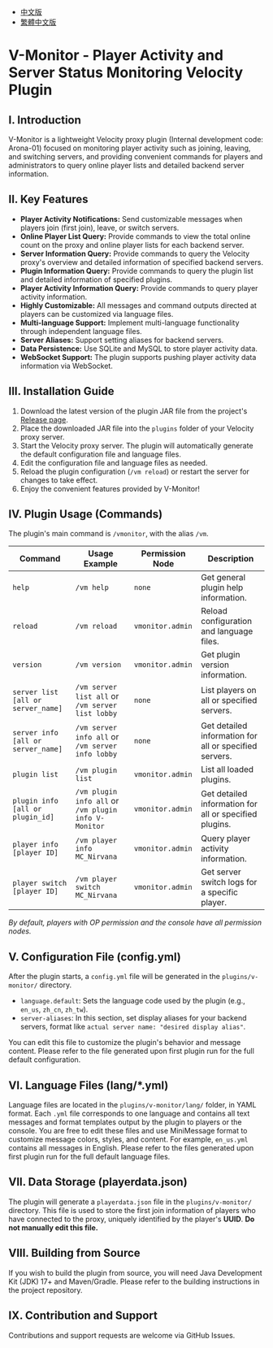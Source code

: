 - [中文版](./README.md)
- [繁體中文版](./README_TW.md)

# V-Monitor - Player Activity and Server Status Monitoring Velocity Plugin

## I. Introduction
V-Monitor is a lightweight Velocity proxy plugin (Internal development code: Arona-01) focused on monitoring player activity such as joining, leaving, and switching servers, and providing convenient commands for players and administrators to query online player lists and detailed backend server information.

## II. Key Features
- **Player Activity Notifications:** Send customizable messages when players join (first join), leave, or switch servers.
- **Online Player List Query:** Provide commands to view the total online count on the proxy and online player lists for each backend server.
- **Server Information Query:** Provide commands to query the Velocity proxy's overview and detailed information of specified backend servers.
- **Plugin Information Query:** Provide commands to query the plugin list and detailed information of specified plugins.
- **Player Activity Information Query:** Provide commands to query player activity information.
- **Highly Customizable:** All messages and command outputs directed at players can be customized via language files.
- **Multi-language Support:** Implement multi-language functionality through independent language files.
- **Server Aliases:** Support setting aliases for backend servers.
- **Data Persistence:** Use SQLite and MySQL to store player activity data.
- **WebSocket Support:** The plugin supports pushing player activity data information via WebSocket.

## III. Installation Guide
1.  Download the latest version of the plugin JAR file from the project's [Release page](https://github.com/MC-Nirvana/V-Monitor/releases/latest).
2.  Place the downloaded JAR file into the `plugins` folder of your Velocity proxy server.
3.  Start the Velocity proxy server. The plugin will automatically generate the default configuration file and language files.
4.  Edit the configuration file and language files as needed.
5.  Reload the plugin configuration (`/vm reload`) or restart the server for changes to take effect.
6.  Enjoy the convenient features provided by V-Monitor!

## IV. Plugin Usage (Commands)
The plugin's main command is `/vmonitor`, with the alias `/vm`.

| Command                            | Usage Example                                        | Permission Node  | Description                                            |
|------------------------------------|------------------------------------------------------|------------------|--------------------------------------------------------|
| `help`                             | `/vm help`                                           | `none`           | Get general plugin help information.                   |
| `reload`                           | `/vm reload`                                         | `vmonitor.admin` | Reload configuration and language files.               |
| `version`                          | `/vm version`                                        | `vmonitor.admin` | Get plugin version information.                        |
| `server list [all or server_name]` | `/vm server list all` or `/vm server list lobby`     | `none`           | List players on all or specified servers.              |
| `server info [all or server_name]` | `/vm server info all` or `/vm server info lobby`     | `none`           | Get detailed information for all or specified servers. |
| `plugin list`                      | `/vm plugin list`                                    | `vmonitor.admin` | List all loaded plugins.                               |
| `plugin info [all or plugin_id]`   | `/vm plugin info all` or `/vm plugin info V-Monitor` | `vmonitor.admin` | Get detailed information for all or specified plugins. |
| `player info [player ID]`          | `/vm player info MC_Nirvana`                         | `vmonitor.admin` | Query player activity information.                     |
| `player switch [player ID]`        | `/vm player switch MC_Nirvana`                       | `vmonitor.admin` | Get server switch logs for a specific player.          |

*By default, players with OP permission and the console have all permission nodes.*

## V. Configuration File (config.yml)
After the plugin starts, a `config.yml` file will be generated in the `plugins/v-monitor/` directory.

- `language.default`: Sets the language code used by the plugin (e.g., `en_us`, `zh_cn`, `zh_tw`).
- `server-aliases`: In this section, set display aliases for your backend servers, format like `actual server name: "desired display alias"`.

You can edit this file to customize the plugin's behavior and message content. Please refer to the file generated upon first plugin run for the full default configuration.

## VI. Language Files (lang/*.yml)
Language files are located in the `plugins/v-monitor/lang/` folder, in YAML format.
Each `.yml` file corresponds to one language and contains all text messages and format templates output by the plugin to players or the console. You are free to edit these files and use MiniMessage format to customize message colors, styles, and content.
For example, `en_us.yml` contains all messages in English. Please refer to the files generated upon first plugin run for the full default language files.

## VII. Data Storage (playerdata.json)
The plugin will generate a `playerdata.json` file in the `plugins/v-monitor/` directory.
This file is used to store the first join information of players who have connected to the proxy, uniquely identified by the player's **UUID**. **Do not manually edit this file.**

## VIII. Building from Source
If you wish to build the plugin from source, you will need Java Development Kit (JDK) 17+ and Maven/Gradle. Please refer to the building instructions in the project repository.

## IX. Contribution and Support
Contributions and support requests are welcome via GitHub Issues.